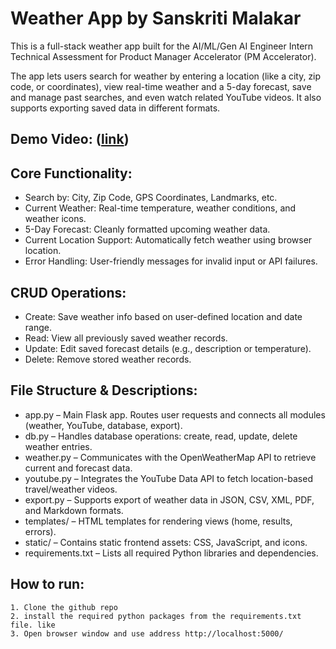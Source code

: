 # Weather App by Sanskriti Malakar

This is a full-stack weather app built for the AI/ML/Gen AI Engineer Intern Technical Assessment for Product Manager Accelerator (PM Accelerator).

The app lets users search for weather by entering a location (like a city, zip code, or coordinates), view real-time weather and a 5-day forecast, save and manage past searches, and even watch related YouTube videos. It also supports exporting saved data in different formats.

## Demo Video: ([link](https://youtu.be/f-WPwlL3Nk0))

## Core Functionality:
* Search by: City, Zip Code, GPS Coordinates, Landmarks, etc.
* Current Weather: Real-time temperature, weather conditions, and weather icons.
* 5-Day Forecast: Cleanly formatted upcoming weather data.
* Current Location Support: Automatically fetch weather using browser location.
* Error Handling: User-friendly messages for invalid input or API failures.

## CRUD Operations:
* Create: Save weather info based on user-defined location and date range.
* Read: View all previously saved weather records.
* Update: Edit saved forecast details (e.g., description or temperature).
* Delete: Remove stored weather records.


## File Structure & Descriptions: 
* app.py – Main Flask app. Routes user requests and connects all modules (weather, YouTube, database, export).
* db.py – Handles database operations: create, read, update, delete weather entries.
* weather.py – Communicates with the OpenWeatherMap API to retrieve current and forecast data.
* youtube.py – Integrates the YouTube Data API to fetch location-based travel/weather videos.
* export.py – Supports export of weather data in JSON, CSV, XML, PDF, and Markdown formats.
* templates/ – HTML templates for rendering views (home, results, errors).
* static/ – Contains static frontend assets: CSS, JavaScript, and icons.
* requirements.txt – Lists all required Python libraries and dependencies.

## How to run:
    1. Clone the github repo
    2. install the required python packages from the requirements.txt file. like 
    3. Open browser window and use address http://localhost:5000/
